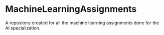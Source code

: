 # MachineLearningAssignments
A repository created for all the machine learning assignments done for the AI specialization.
